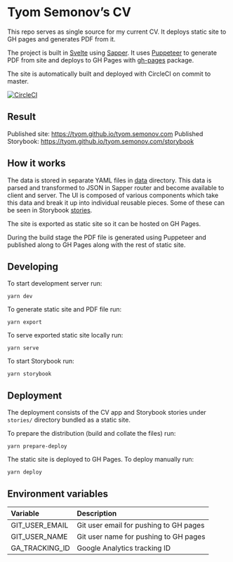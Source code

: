 # Tyom Semonov’s CV

This repo serves as single source for my current CV. It deploys static site to GH pages and generates PDF from it.

The project is built in [Svelte](https://svelte.dev) using [Sapper](https://http://sapper.svelte.dev).
It uses [Puppeteer](https://github.com/GoogleChrome/puppeteer) to generate PDF from site and deploys to 
GH Pages with [gh-pages](https://github.com/tschaub/gh-pages) package.

The site is automatically built and deployed with CircleCI on commit to master.  

[![CircleCI](https://circleci.com/gh/tyom/tyom.semonov.com/tree/master.svg?style=svg)](https://circleci.com/gh/tyom/tyom.semonov.com/tree/master)

## Result

Published site: https://tyom.github.io/tyom.semonov.com
Published Storybook: https://tyom.github.io/tyom.semonov.com/storybook

## How it works

The data is stored in separate YAML files in [data](/data) directory. This data is parsed and transformed to JSON
in Sapper router and become available to client and server. The UI is composed of various components which take
this data and break it up into individual reusable pieces. Some of these can be seen in Storybook [stories](/stories).

The site is exported as static site so it can be hosted on GH Pages.

During the build stage the PDF file is generated using Puppeteer and published along to GH Pages along with the
rest of static site.

## Developing

To start development server run:

    yarn dev
    
To generate static site and PDF file run:

    yarn export
    
To serve exported static site locally run:

    yarn serve

To start Storybook run:

    yarn storybook
    
## Deployment

The deployment consists of the CV app and Storybook stories under `stories/` directory bundled as a static site.

To prepare the distribution (build and collate the files) run:

    yarn prepare-deploy

The static site is deployed to GH Pages. To deploy manually run:

    yarn deploy

## Environment variables

| Variable         | Description                            |
|:-----------------|:---------------------------------------|
| GIT_USER_EMAIL   | Git user email for pushing to GH pages |
| GIT_USER_NAME    | Git user name for pushing to GH pages  |
| GA_TRACKING_ID   | Google Analytics tracking ID           |
